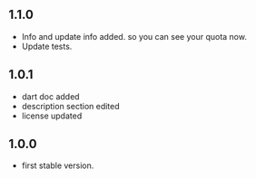 ## 1.1.0
- Info and update info added. so you can see your quota now.
- Update tests.

## 1.0.1

- dart doc added
- description section edited
- license updated

## 1.0.0

- first stable version.
